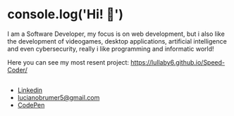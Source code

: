 # console.log('Hi! :wave:')

I am a Software Developer, my focus is on web development, but i also like the development of videogames, desktop applications, artificial intelligence and even cybersecurity, really i like programming and informatic world!

Here you can see my most resent project: https://lullaby6.github.io/Speed-Coder/

## <contact/>

- [Linkedin](https://www.linkedin.com/in/luciano-brumer/)
- lucianobrumer5@gmail.com
- [CodePen](https://codepen.io/lucianobrumer)
